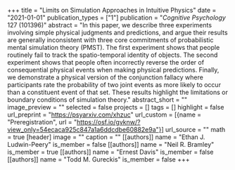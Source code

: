 +++
title = "Limits on Simulation Approaches in Intuitive Physics"
date = "2021-01-01"
publication_types = ["1"]
publication = "_Cognitive Psychology_ 127 (101396)"
abstract = "In this paper, we describe three experiments involving simple physical judgments and predictions, and argue their results are generally inconsistent with three core commitments of probabilistic mental simulation theory (PMST). The first experiment shows that people routinely fail to track the spatio-temporal identity of objects. The second experiment shows that people often incorrectly reverse the order of consequential physical events when making physical predictions. Finally, we demonstrate a physical version of the conjunction fallacy where participants rate the probability of two joint events as more likely to occur than a constituent event of that set. These results highlight the limitations or boundary conditions of simulation theory."
abstract_short = ""
image_preview = ""
selected = false
projects = []
tags = []
highlight = false
url_preprint = "https://psyarxiv.com/xhzuc"
url_custom = [{name = "Preregistration", url = "https://osf.io/gvknw/?view_only=54ecaca925c847a1a6ddcdbe60882e9a"}]
url_source = ""
math = true
[header]
image = ""
caption = ""
[[authors]]
	name = "Ethan J. Ludwin-Peery"
	is_member = false
[[authors]]
	name = "Neil R. Bramley"
	is_member = true
[[authors]]
	name = "Ernest Davis"
	is_member = false
[[authors]]
	name = "Todd M. Gureckis"
	is_member = false
+++
